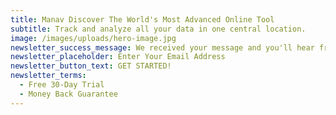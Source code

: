 ```yaml
---
title: Manav Discover The World's Most Advanced Online Tool
subtitle: Track and analyze all your data in one central location.
image: /images/uploads/hero-image.jpg
newsletter_success_message: We received your message and you'll hear from us soon. Thank You!
newsletter_placeholder: Enter Your Email Address
newsletter_button_text: GET STARTED!
newsletter_terms:
  - Free 30-Day Trial
  - Money Back Guarantee
---
```

